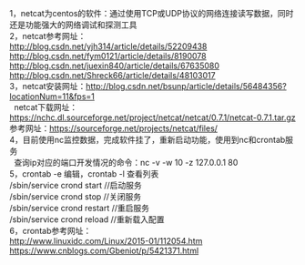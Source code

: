 1，netcat为centos的软件：通过使用TCP或UDP协议的网络连接读写数据，同时还是功能强大的网络调试和探测工具<br/>
2，netcat参考网址：<br/>
   http://blog.csdn.net/yjh314/article/details/52209438<br/>
   http://blog.csdn.net/fym0121/article/details/8190078<br/>
   http://blog.csdn.net/juexin840/article/details/67635080<br/>
   http://blog.csdn.net/Shreck66/article/details/48103017<br/>
3，netcat安装网址：http://blog.csdn.net/bsunp/article/details/56484356?locationNum=11&fps=1<br/>
   netcat下载网址：https://nchc.dl.sourceforge.net/project/netcat/netcat/0.7.1/netcat-0.7.1.tar.gz<br/>
   参考网址：https://sourceforge.net/projects/netcat/files/<br/>
4，目前使用nc监控数据，完成软件挂了，重新启动功能，使用到nc和crontab服务<br/>
   查询ip对应的端口开发情况的命令：nc -v  -w 10 -z 127.0.0.1 80<br/>
5，crontab -e 编辑，crontab -l 查看列表<br/>
  /sbin/service crond start //启动服务<br/>
  /sbin/service crond stop //关闭服务<br/>
  /sbin/service crond restart //重启服务<br/>
  /sbin/service crond reload //重新载入配置<br/>
6，crontab参考网址：<br/>
http://www.linuxidc.com/Linux/2015-01/112054.htm<br/>
https://www.cnblogs.com/Gbeniot/p/5421371.html<br/>
